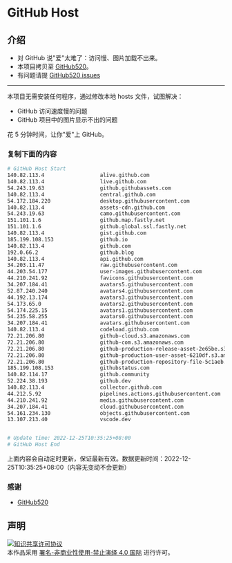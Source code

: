 # GitHub Host
## 介绍
- 对 GitHub 说"爱"太难了：访问慢、图片加载不出来。
- 本项目拷贝至 [GitHub520](https://github.com/521xueweihan/GitHub520)。
- 有问题请提 [GitHub520 issues](https://github.com/521xueweihan/GitHub520/issues/new)

---

本项目无需安装任何程序，通过修改本地 hosts 文件，试图解决：
- GitHub 访问速度慢的问题
- GitHub 项目中的图片显示不出的问题

花 5 分钟时间，让你"爱"上 GitHub。

### 复制下面的内容
```bash
# GitHub Host Start
140.82.113.4                  alive.github.com
140.82.113.4                  live.github.com
54.243.19.63                  github.githubassets.com
140.82.113.4                  central.github.com
54.172.184.220                desktop.githubusercontent.com
140.82.113.4                  assets-cdn.github.com
54.243.19.63                  camo.githubusercontent.com
151.101.1.6                   github.map.fastly.net
151.101.1.6                   github.global.ssl.fastly.net
140.82.113.4                  gist.github.com
185.199.108.153               github.io
140.82.113.4                  github.com
192.0.66.2                    github.blog
140.82.113.4                  api.github.com
34.203.11.47                  raw.githubusercontent.com
44.203.54.177                 user-images.githubusercontent.com
44.210.241.92                 favicons.githubusercontent.com
34.207.184.41                 avatars5.githubusercontent.com
52.87.240.240                 avatars4.githubusercontent.com
44.192.13.174                 avatars3.githubusercontent.com
54.173.65.0                   avatars2.githubusercontent.com
54.174.225.15                 avatars1.githubusercontent.com
54.235.58.255                 avatars0.githubusercontent.com
34.207.184.41                 avatars.githubusercontent.com
140.82.113.4                  codeload.github.com
72.21.206.80                  github-cloud.s3.amazonaws.com
72.21.206.80                  github-com.s3.amazonaws.com
72.21.206.80                  github-production-release-asset-2e65be.s3.amazonaws.com
72.21.206.80                  github-production-user-asset-6210df.s3.amazonaws.com
72.21.206.80                  github-production-repository-file-5c1aeb.s3.amazonaws.com
185.199.108.153               githubstatus.com
140.82.114.17                 github.community
52.224.38.193                 github.dev
140.82.113.4                  collector.github.com
44.212.5.92                   pipelines.actions.githubusercontent.com
44.210.241.92                 media.githubusercontent.com
34.207.184.41                 cloud.githubusercontent.com
54.161.234.130                objects.githubusercontent.com
13.107.213.40                 vscode.dev


# Update time: 2022-12-25T10:35:25+08:00
# GitHub Host End

```
上面内容会自动定时更新，保证最新有效。数据更新时间：2022-12-25T10:35:25+08:00（内容无变动不会更新）

### 感谢

- [GitHub520](https://github.com/521xueweihan/GitHub520)

## 声明
<a rel="license" href="https://creativecommons.org/licenses/by-nc-nd/4.0/deed.zh"><img alt="知识共享许可协议" style="border-width: 0" src="https://licensebuttons.net/l/by-nc-nd/4.0/88x31.png"></a><br>本作品采用 <a rel="license" href="https://creativecommons.org/licenses/by-nc-nd/4.0/deed.zh">署名-非商业性使用-禁止演绎 4.0 国际</a> 进行许可。